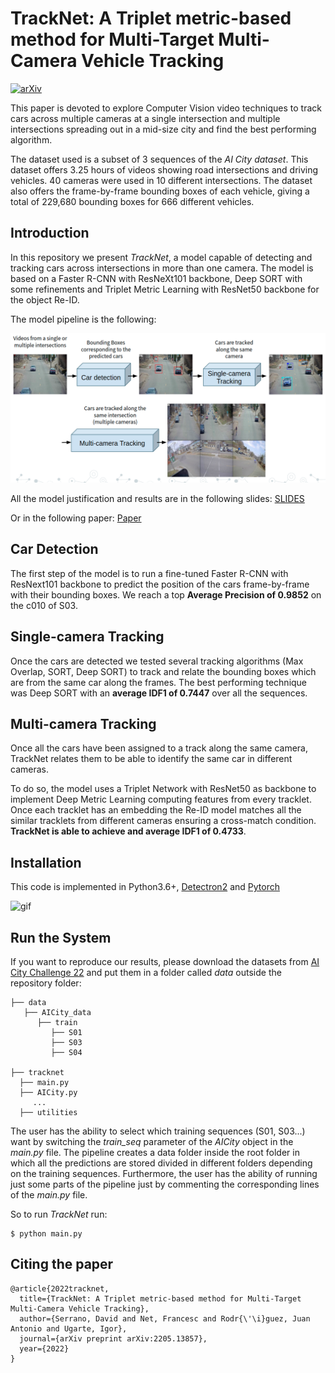 # TrackNet: A Triplet metric-based method for Multi-Target Multi-Camera Vehicle Tracking

[![arXiv](https://img.shields.io/badge/arXiv-Paper-<COLOR>.svg)](https://arxiv.org/abs/2205.13857)

This paper is devoted to explore Computer Vision video techniques to track cars across multiple cameras at a single intersection and multiple intersections spreading out in a mid-size city and find the best performing algorithm.

The dataset used is a subset of 3 sequences of the *AI City dataset*. This dataset offers 3.25 hours of videos showing road intersections and driving vehicles. 40 cameras were used in 10 different intersections. The dataset also offers the frame-by-frame bounding boxes of each vehicle, giving a total of 229,680 bounding boxes for 666 different vehicles.


## Introduction

In this repository we present *TrackNet*, a model capable of detecting and tracking cars across intersections in more than one camera. The model is based on a Faster R-CNN with ResNeXt101 backbone, Deep SORT with some refinements and Triplet Metric Learning with ResNet50 backbone for the object Re-ID.

The model pipeline is the following:

![example](data/fasterrcnn/S03-S04/figures/example.png)

All the model justification and results are in the following slides: [SLIDES](https://docs.google.com/presentation/d/1hbSbUkJ5XG_9_Yyj9-YAxtO10loXa0TE8gJzPEHQc4k/edit?usp=sharing)

Or in the following paper: [Paper](https://arxiv.org/abs/2205.13857)

## Car Detection

The first step of the model is to run a fine-tuned Faster R-CNN with ResNext101 backbone to predict the position of the cars frame-by-frame with their bounding boxes. We reach a top **Average Precision of 0.9852** on the c010 of S03.

## Single-camera Tracking

Once the cars are detected we tested several tracking algorithms (Max Overlap, SORT, Deep SORT) to track and relate the bounding boxes which are from the same car along the frames. The best performing technique was Deep SORT with an **average IDF1 of 0.7447** over all the sequences.

## Multi-camera Tracking

Once all the cars have been assigned to a track along the same camera, TrackNet relates them to be able to identify the same car in different cameras.

To do so, the model uses a Triplet Network with ResNet50 as backbone to implement Deep Metric Learning computing features from every tracklet. Once each tracklet has an embedding the Re-ID model matches all the similar tracklets from different cameras ensuring a cross-match condition. **TrackNet is able to achieve and average IDF1 of 0.4733**.

## Installation

This code is implemented in Python3.6+, [Detectron2](https://github.com/facebookresearch/detectron2) and [Pytorch](https://pytorch.org/)

![gif](data/fasterrcnn/S01-S04/figures/model_example.gif)

## Run the System

If you want to reproduce our results, please download the datasets from [AI City Challenge 22](https://www.aicitychallenge.org/2022-data-and-evaluation/) and put them in a folder called *data* outside the repository folder:

```
├── data
   ├── AICity_data
      ├── train
         ├── S01
         ├── S03
         ├── S04
         
├── tracknet
  ├── main.py
  ├── AICity.py
     ...
  ├── utilities
```

The user has the ability to select which training sequences (S01, S03...) want by switching the *train_seq* parameter of the *AICity* object in the *main.py* file. The pipeline creates a data folder inside the root folder in which all the predictions are stored divided in different folders depending on the training sequences. Furthermore, the user has the ability of running just some parts of the pipeline just by commenting the corresponding lines of the *main.py* file.

So to run *TrackNet* run:
```
$ python main.py
```

## Citing the paper
```
@article{2022tracknet,
  title={TrackNet: A Triplet metric-based method for Multi-Target Multi-Camera Vehicle Tracking},
  author={Serrano, David and Net, Francesc and Rodr{\'\i}guez, Juan Antonio and Ugarte, Igor},
  journal={arXiv preprint arXiv:2205.13857},
  year={2022}
}
```






